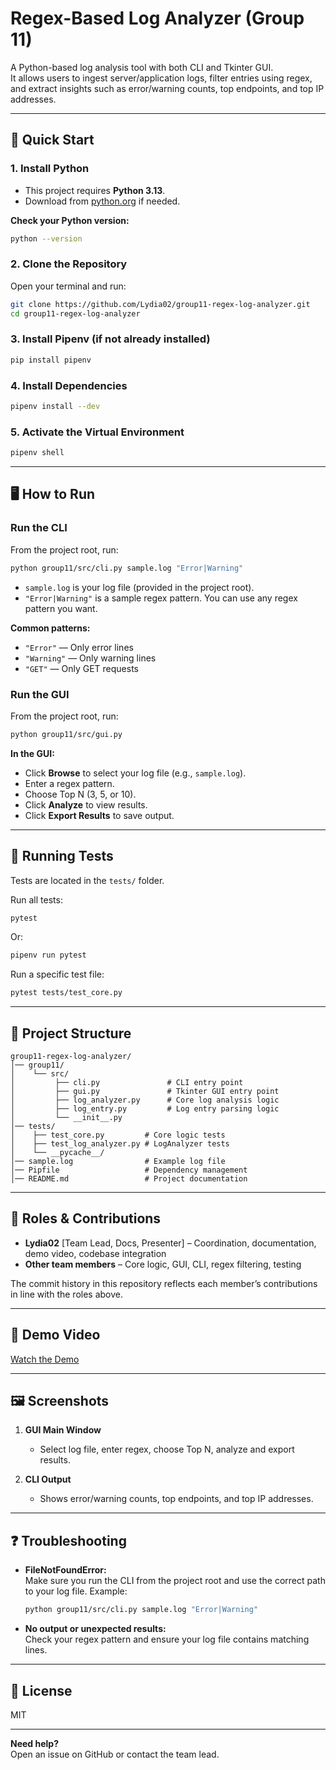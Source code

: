 # Regex-Based Log Analyzer (Group 11)

A Python-based log analysis tool with both CLI and Tkinter GUI.  
It allows users to ingest server/application logs, filter entries using regex, and extract insights such as error/warning counts, top endpoints, and top IP addresses.

---

## 🚀 Quick Start

### 1. Install Python
- This project requires **Python 3.13**.
- Download from [python.org](https://www.python.org/downloads/) if needed.

**Check your Python version:**
```bash
python --version
```

### 2. Clone the Repository
Open your terminal and run:
```bash
git clone https://github.com/Lydia02/group11-regex-log-analyzer.git
cd group11-regex-log-analyzer
```

### 3. Install Pipenv (if not already installed)
```bash
pip install pipenv
```

### 4. Install Dependencies
```bash
pipenv install --dev
```

### 5. Activate the Virtual Environment
```bash
pipenv shell
```

---

## 🖥️ How to Run

### Run the CLI
From the project root, run:
```bash
python group11/src/cli.py sample.log "Error|Warning"
```
- `sample.log` is your log file (provided in the project root).
- `"Error|Warning"` is a sample regex pattern. You can use any regex pattern you want.

**Common patterns:**
- `"Error"` — Only error lines
- `"Warning"` — Only warning lines
- `"GET"` — Only GET requests

### Run the GUI
From the project root, run:
```bash
python group11/src/gui.py
```
**In the GUI:**
- Click **Browse** to select your log file (e.g., `sample.log`).
- Enter a regex pattern.
- Choose Top N (3, 5, or 10).
- Click **Analyze** to view results.
- Click **Export Results** to save output.

---

## 🧪 Running Tests

Tests are located in the `tests/` folder.

Run all tests:
```bash
pytest
```
Or:
```bash
pipenv run pytest
```
Run a specific test file:
```bash
pytest tests/test_core.py
```

---

## 📂 Project Structure

```
group11-regex-log-analyzer/
│── group11/
│    └── src/
│         ├── cli.py               # CLI entry point
│         ├── gui.py               # Tkinter GUI entry point
│         ├── log_analyzer.py      # Core log analysis logic
│         ├── log_entry.py         # Log entry parsing logic
│         └── __init__.py
│── tests/
│    ├── test_core.py         # Core logic tests
│    ├── test_log_analyzer.py # LogAnalyzer tests
│    └── __pycache__/
│── sample.log                # Example log file
│── Pipfile                   # Dependency management
│── README.md                 # Project documentation
```

---

## 👥 Roles & Contributions

- **Lydia02** [Team Lead, Docs, Presenter] – Coordination, documentation, demo video, codebase integration
- **Other team members** – Core logic, GUI, CLI, regex filtering, testing

The commit history in this repository reflects each member’s contributions in line with the roles above.

---

## 🎥 Demo Video

[Watch the Demo](https://drive.google.com/file/d/1TrGF6V11kVkxg1gSw6mR4GmM5a0_0y6H/view?usp=sharing)

---

## 🖼️ Screenshots

1. **GUI Main Window**
   - Select log file, enter regex, choose Top N, analyze and export results.

2. **CLI Output**
   - Shows error/warning counts, top endpoints, and top IP addresses.

---

## ❓ Troubleshooting

- **FileNotFoundError:**  
  Make sure you run the CLI from the project root and use the correct path to your log file.
  Example:
  ```bash
  python group11/src/cli.py sample.log "Error|Warning"
  ```
- **No output or unexpected results:**  
  Check your regex pattern and ensure your log file contains matching lines.

---

## 📄 License

MIT

---

**Need help?**  
Open an issue on GitHub or contact the team lead.